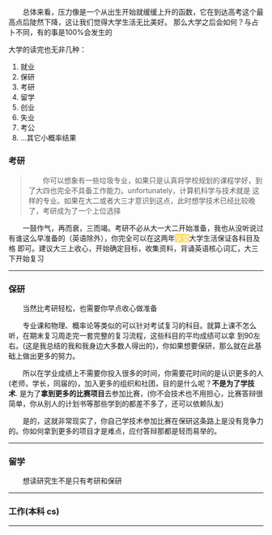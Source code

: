
&emsp;&emsp;总体来看，压力像是一个从出生开始就缓缓上升的函数，它在到达高考这个最高点后陡然下降，这让我们觉得大学生活无比美好。
那么大学之后会如何？与占卜不同，有的事是100%会发生的

大学的读完也无非几种：

1. 就业
2. 保研
3. 考研
4. 留学
5. 创业
6. 失业
7. 考公
8. ...其它小概率结果


<center>
    <h5 style="color: #940909;" >  </h5>
</center>

### 考研
> &emsp;&emsp;你可以想象有一些垃圾专业，如果只是认真将学校规划的课程学好，到了大四也完全不具备工作能力。unfortunately，计算机科学与技术就是
这样的专业。如果在大二或者大三才意识到这点，此时想学技术已经比较晚了，考研成为了一个上位选择


&emsp;&emsp;一鼓作气，再而衰，三而竭。考研不必从大一大二开始准备，我也从没听说过有谁这么早准备的（英语除外），你完全可以在这两年<span style="background-color: rgba(255,196,0,0.62); color: #fff;">享受</span>大学生活保证各科目及格
即可。建议大三上收心，开始确定目标，收集资料，背诵英语核心词汇，大三下开始复习


---

### 保研

&emsp;&emsp;当然比考研轻松，也需要你早点收心做准备

&emsp;&emsp;专业课和物理、概率论等类似的可以针对考试复习的科目。就算上课不怎么听，在期末复习周走完一套完整的复习流程，这些科目的平均成绩可以拿
到90左右。(这是我总结的我和我身边大多数人得出的)，你如果想要保研，那么就在此基础上做出更多的努力。

&emsp;&emsp;所以在学业成绩上不需要你投入很多的时间，你需要花时间的是认识更多的人(老师，学长，同届的)，加入更多的组织和社团，目的是什么呢？**不是为了学技术**.
是为了**拿到更多的比赛项目**去参加比赛，(你不会技术也不用担心，比赛答辩很简单，你从别人的计划书等那些学到的都差不多了，还可以依赖队友)

&emsp;&emsp;是的，这就非常现实了，你自己学技术参加比赛在保研这条路上是没有竞争力的。你如何拿到更多的项目才是难点，应付答辩那都是轻而易举的。

---

### 留学

&emsp;&emsp;想读研究生不是只有考研和保研

---

### 工作(本科 cs)


---